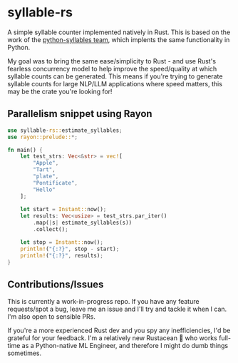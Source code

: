 # syllable-rs
A simple syllable counter implemented natively in Rust. This is based on the work of the [python-syllables team](https://github.com/prosegrinder/python-syllables), which implents the same functionality in Python.

My goal was to bring the same ease/simplicity to Rust - and use Rust's fearless concurrency model to help improve the speed/quality at which syllable counts can be generated. This means if you're trying to generate syllable counts for large NLP/LLM applications where speed matters, this may be the crate you're looking for!

## Parallelism snippet using Rayon
```Rust
use syllable-rs::estimate_syllables;
use rayon::prelude::*;

fn main() {
    let test_strs: Vec<&str> = vec![
        "Apple",
        "Tart",
        "plate",
        "Pontificate",
        "Hello"
    ];
    
    let start = Instant::now();
    let results: Vec<usize> = test_strs.par_iter()
        .map(|s| estimate_syllables(s))
        .collect();

    let stop = Instant::now();
    println!("{:?}", stop - start);
    println!("{:?}", results);
}
```

## Contributions/Issues
This is currently a work-in-progress repo. If you have any feature requests/spot a bug, leave me an issue and I'll try and tackle it when I can. I'm also open to sensible PRs.

If you're a more experienced Rust dev and you spy any inefficiencies, I'd be grateful for your feedback. I'm a relatively new Rustacean :crab: who works full-time as a Python-native ML Engineer, and therefore I might do dumb things sometimes.
